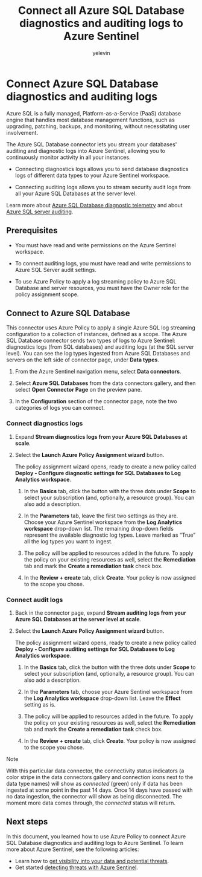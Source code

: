 ﻿---
title: Connect all Azure SQL Database diagnostics and auditing logs to Azure Sentinel
description: Learn how to use Azure Policy to enforce the connection of Azure SQL Database diagnostics logs and security auditing logs to Azure Sentinel.
author: yelevin
manager: rkarlin
ms.service: azure-sentinel
ms.subservice: azure-sentinel
ms.topic: how-to
ms.date: 04/21/2021
ms.author: yelevin
---
# Connect Azure SQL Database diagnostics and auditing logs

Azure SQL is a fully managed, Platform-as-a-Service (PaaS) database engine that handles most database management functions, such as upgrading, patching, backups, and monitoring, without necessitating user involvement. 

The Azure SQL Database connector lets you stream your databases' auditing and diagnostic logs into Azure Sentinel, allowing you to continuously monitor activity in all your instances.

- Connecting diagnostics logs allows you to send database diagnostics logs of different data types to your Azure Sentinel workspace.

- Connecting auditing logs allows you to stream security audit logs from all your Azure SQL Databases at the server level.

Learn more about [Azure SQL Database diagnostic telemetry](../azure-sql/database/metrics-diagnostic-telemetry-logging-streaming-export-configure.md) and about [Azure SQL server auditing](../azure-sql/database/auditing-overview.md).

## Prerequisites

- You must have read and write permissions on the Azure Sentinel workspace.

- To connect auditing logs, you must have read and write permissions to Azure SQL Server audit settings.

- To use Azure Policy to apply a log streaming policy to Azure SQL Database and server resources, you must have the Owner role for the policy assignment scope.

## Connect to Azure SQL Database

This connector uses Azure Policy to apply a single Azure SQL log streaming configuration to a collection of instances, defined as a scope. The Azure SQL Database connector sends two types of logs to Azure Sentinel: diagnostics logs (from SQL databases) and auditing logs (at the SQL server level). You can see the log types ingested from Azure SQL Databases and servers on the left side of connector page, under **Data types**.

1. From the Azure Sentinel navigation menu, select **Data connectors**.

1. Select **Azure SQL Databases** from the data connectors gallery, and then select **Open Connector Page**  on the preview pane.

1. In the **Configuration** section of the connector page, note the two categories of logs you can connect.

### Connect diagnostics logs

1. Expand **Stream diagnostics logs from your Azure SQL Databases at scale**.

1. Select the **Launch Azure Policy Assignment wizard** button.

    The policy assignment wizard opens, ready to create a new policy called **Deploy - Configure diagnostic settings for SQL Databases to Log Analytics workspace**.

    1. In the **Basics** tab, click the button with the three dots under **Scope** to select your subscription (and, optionally, a resource group). You can also add a description.

    1. In the **Parameters** tab, leave the first two settings as they are. Choose your Azure Sentinel workspace from the **Log Analytics workspace** drop-down list. The remaining drop-down fields represent the available diagnostic log types. Leave marked as “True” all the log types you want to ingest.

    1. The policy will be applied to resources added in the future. To apply the policy on your existing resources as well, select the **Remediation** tab and mark the **Create a remediation task** check box.

    1. In the **Review + create** tab, click **Create**. Your policy is now assigned to the scope you chose.

### Connect audit logs

1. Back in the connector page, expand **Stream auditing logs from your Azure SQL Databases at the server level at scale**.

1. Select the **Launch Azure Policy Assignment wizard** button.

    The policy assignment wizard opens, ready to create a new policy called **Deploy - Configure auditing settings for SQL Databases to Log Analytics workspace**.

    1. In the **Basics** tab, click the button with the three dots under **Scope** to select your subscription (and, optionally, a resource group). You can also add a description.

    1. In the **Parameters** tab, choose your Azure Sentinel workspace from the **Log Analytics workspace** drop-down list. Leave the **Effect** setting as is.

    1. The policy will be applied to resources added in the future. To apply the policy on your existing resources as well, select the **Remediation** tab and mark the **Create a remediation task** check box.

    1. In the **Review + create** tab, click **Create**. Your policy is now assigned to the scope you chose.

> [!NOTE]
>
> With this particular data connector, the connectivity status indicators (a color stripe in the data connectors gallery and connection icons next to the data type names) will show as *connected* (green) only if data has been ingested at some point in the past 14 days. Once 14 days have passed with no data ingestion, the connector will show as being disconnected. The moment more data comes through, the *connected* status will return.

## Next steps

In this document, you learned how to use Azure Policy to connect Azure SQL Database diagnostics and auditing logs to Azure Sentinel. To learn more about Azure Sentinel, see the following articles:

- Learn how to [get visibility into your data and potential threats](quickstart-get-visibility.md).
- Get started [detecting threats with Azure Sentinel](tutorial-detect-threats-built-in.md).

